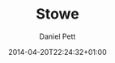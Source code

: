 ---
title: Stowe
date: 2014-04-20T22:24:32+01:00
author: Daniel Pett
slug: /photographs/stowe/
tags:
  - meandering
  - stowe school
  - sheep
  - animals
section: image
featuredImg: ../images/2014/04/1398005033709.jpg
featuredImgAlt: Lambs at Stowe House
geo_lat: 52.0307
geo_lon: -1.0302
---